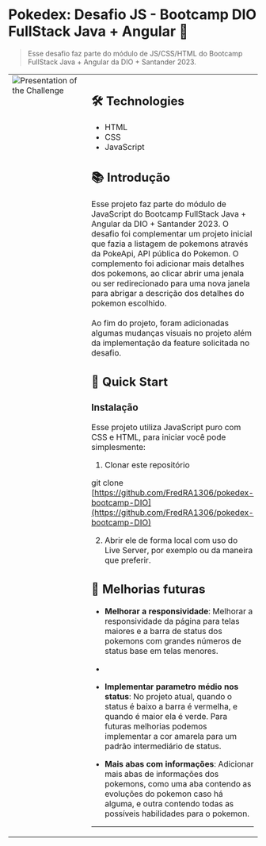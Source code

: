 # Pokedex: Desafio JS - Bootcamp DIO FullStack Java + Angular 🚀

> Esse desafio faz parte do módulo de JS/CSS/HTML do Bootcamp FullStack Java + Angular da DIO + Santander 2023.

<table width="100%">
  <tr>
    <td valign="top" width="40%"><img alt="Presentation of the Challenge" src="./assets/misc/Recording_Pokedex.gif"></td>
    <td valign="top" width="60%">

## 🛠 Technologies

- HTML
- CSS
- JavaScript

## 📚 Introdução

  Esse projeto faz parte do módulo de JavaScript do Bootcamp FullStack Java + Angular da DIO + Santander 2023. O desafio foi complementar um projeto inicial que fazia a listagem de pokemons através da PokeApi, API pública do Pokemon. O complemento foi adicionar mais detalhes dos pokemons, ao clicar abrir uma jenala ou ser redirecionado para uma nova janela para abrigar a descrição dos detalhes do pokemon escolhido.
  <br/>
  <br/>
  Ao fim do projeto, foram adicionadas algumas mudanças visuais no projeto além da implementação da feature solicitada no desafio.


## 🚀 Quick Start

### Instalação

Esse projeto utiliza JavaScript puro com CSS e HTML, para iniciar você pode simplesmente:

1. Clonar este repositório

git clone [https://github.com/FredRA1306/pokedex-bootcamp-DIO](https://github.com/FredRA1306/pokedex-bootcamp-DIO)

2. Abrir ele de forma local com uso do Live Server, por exemplo ou da maneira que preferir.

## 🌟 Melhorias futuras

- **Melhorar a responsividade**: Melhorar a responsividade da página para telas maiores e a barra de status dos pokemons com grandes números de status base em telas menores.
- 
- **Implementar parametro médio nos status**: No projeto atual, quando o status é baixo a barra é vermelha, e quando é maior ela é verde. Para futuras melhorias podemos implementar a cor amarela para um padrão intermediário de status.

- **Mais abas com informações**: Adicionar mais abas de informações dos pokemons, como uma aba contendo as evoluções do pokemon caso há alguma, e outra contendo todas as possíveis habilidades para o pokemon.

---

 </td>
</tr>
</table>
